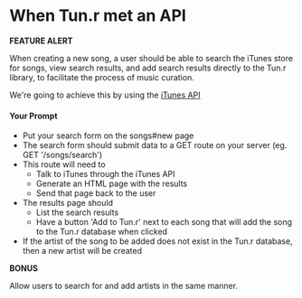 # When Tun.r met an API

**FEATURE ALERT**

When creating a new song, a user should be able to search the iTunes store
for songs, view search results, and add search results directly to the Tun.r
library, to facilitate the process of music curation.

We're going to achieve this by using the
[iTunes API](https://www.apple.com/itunes/affiliates/resources/documentation/itunes-store-web-service-search-api.html)

#### Your Prompt

* Put your search form on the songs#new page
* The search form should submit data to a GET route on your server
  (eg. GET '/songs/search')
* This route will need to
  * Talk to iTunes through the iTunes API
  * Generate an HTML page with the results
  * Send that page back to the user
* The results page should
  * List the search results
  * Have a button 'Add to Tun.r' next to each song that will add the song to the
    Tun.r database
    when clicked
* If the artist of the song to be added does not exist in the Tun.r database,
  then a new artist will be created

**BONUS**

Allow users to search for and add artists in the same manner.
